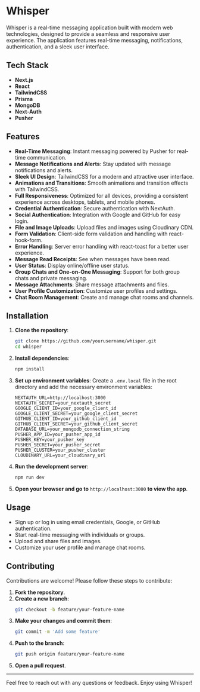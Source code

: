 # Whisper

Whisper is a real-time messaging application built with modern web technologies, designed to provide a seamless and responsive user experience. The application features real-time messaging, notifications, authentication, and a sleek user interface.

## Tech Stack

- **Next.js**
- **React**
- **TailwindCSS**
- **Prisma**
- **MongoDB**
- **Next-Auth**
- **Pusher**

## Features

- **Real-Time Messaging**: Instant messaging powered by Pusher for real-time communication.
- **Message Notifications and Alerts**: Stay updated with message notifications and alerts.
- **Sleek UI Design**: TailwindCSS for a modern and attractive user interface.
- **Animations and Transitions**: Smooth animations and transition effects with TailwindCSS.
- **Full Responsiveness**: Optimized for all devices, providing a consistent experience across desktops, tablets, and mobile phones.
- **Credential Authentication**: Secure authentication with NextAuth.
- **Social Authentication**: Integration with Google and GitHub for easy login.
- **File and Image Uploads**: Upload files and images using Cloudinary CDN.
- **Form Validation**: Client-side form validation and handling with react-hook-form.
- **Error Handling**: Server error handling with react-toast for a better user experience.
- **Message Read Receipts**: See when messages have been read.
- **User Status**: Display online/offline user status.
- **Group Chats and One-on-One Messaging**: Support for both group chats and private messaging.
- **Message Attachments**: Share message attachments and files.
- **User Profile Customization**: Customize user profiles and settings.
- **Chat Room Management**: Create and manage chat rooms and channels.

## Installation

1. **Clone the repository**:
   ```bash
   git clone https://github.com/yourusername/whisper.git
   cd whisper
   ```

2. **Install dependencies**:
   ```bash
   npm install
   ```

3. **Set up environment variables**:
   Create a `.env.local` file in the root directory and add the necessary environment variables:
   ```env
   NEXTAUTH_URL=http://localhost:3000
   NEXTAUTH_SECRET=your_nextauth_secret
   GOOGLE_CLIENT_ID=your_google_client_id
   GOOGLE_CLIENT_SECRET=your_google_client_secret
   GITHUB_CLIENT_ID=your_github_client_id
   GITHUB_CLIENT_SECRET=your_github_client_secret
   DATABASE_URL=your_mongodb_connection_string
   PUSHER_APP_ID=your_pusher_app_id
   PUSHER_KEY=your_pusher_key
   PUSHER_SECRET=your_pusher_secret
   PUSHER_CLUSTER=your_pusher_cluster
   CLOUDINARY_URL=your_cloudinary_url
   ```

4. **Run the development server**:
   ```bash
   npm run dev
   ```

5. **Open your browser and go to** `http://localhost:3000` **to view the app**.

## Usage

- Sign up or log in using email credentials, Google, or GitHub authentication.
- Start real-time messaging with individuals or groups.
- Upload and share files and images.
- Customize your user profile and manage chat rooms.

## Contributing

Contributions are welcome! Please follow these steps to contribute:

1. **Fork the repository**.
2. **Create a new branch**:
   ```bash
   git checkout -b feature/your-feature-name
   ```
3. **Make your changes and commit them**:
   ```bash
   git commit -m 'Add some feature'
   ```
4. **Push to the branch**:
   ```bash
   git push origin feature/your-feature-name
   ```
5. **Open a pull request**.


---

Feel free to reach out with any questions or feedback. Enjoy using Whisper!